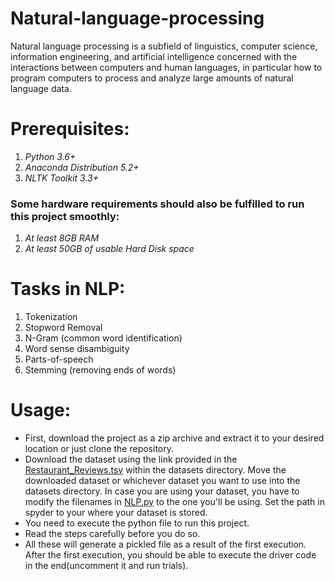 # Natural-language-processing
 Natural language processing is a subfield of linguistics, computer science, information engineering, and artificial intelligence concerned with the interactions between computers and human languages, in particular how to program computers to process and analyze large amounts of natural language data.

# Prerequisites:
1. _Python 3.6+_
2. _Anaconda Distribution 5.2+_
3. _NLTK Toolkit 3.3+_
### Some hardware requirements should also be fulfilled to run this project smoothly:
1. _At least 8GB RAM_
2. _At least 50GB of usable Hard Disk space_

# Tasks in NLP:
1. Tokenization
2. Stopword Removal
3. N-Gram (common word identification)
4. Word sense disambiguity
5. Parts-of-speech
6. Stemming (removing ends of words)

# Usage:
- First, download the project as a zip archive and extract it to your desired location or just clone the repository. 
- Download the dataset using the link provided in the [Restaurant_Reviews.tsv](https://github.com/charitha-madala/Natural-language-processing/blob/master/NLP.py) within the datasets directory. Move the downloaded dataset or whichever dataset you want to use into the datasets directory. In case you are using your dataset, you have to modify the filenames in [NLP.py](https://github.com/charitha-madala/Natural-language-processing/blob/master/NLP.py) to the one you'll be using. Set the path in spyder to your where your dataset is stored.
- You need to execute the python file to run this project. 
- Read the steps carefully before you do so.  
- All these will generate a  pickled file as a result of the first execution. After the first execution, you should be able to execute the driver code in the end(uncomment it and run trials).
